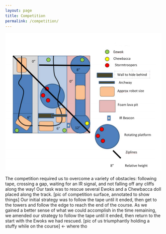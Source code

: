 ```yaml
---
layout: page
title: Competition
permalink: /competition/
---
```


![competition surface](/assets/compsurface.png)

The competition required us to overcome a variety of obstacles: following tape, crossing a gap, waiting for an IR signal, and not falling off any cliffs along the way! Our task was to rescue several Ewoks and a Chewbacca doll placed along the track. [pic of competition surface, annotated to show things] Our initial strategy was to follow the tape until it ended, then get to the towers and follow the edge to reach the end of the course. As we gained a better sense of what we could accomplish in the time remaining, we amended our strategy to follow the tape until it ended, then return to the start with the Ewoks we had rescued. [pic of us triumphantly holding a stuffy while on the course] <- where tho 